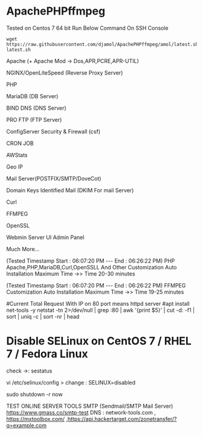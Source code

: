 # ApachePHPffmpeg

Tested on Centos 7 64 bit
Run Below Command On SSH Console
```
wget https://raw.githubusercontent.com/djamol/ApachePHPffmpeg/amol/latest.sh;sh latest.sh
```

Apache (+ Apache Mod -> Dos,APR,PCRE,APR-UTIL)

NGINX/OpenLiteSpeed (Reverse Proxy Server)

PHP

MariaDB (DB Server)

BIND DNS (DNS Server)

PRO FTP (FTP Server)

ConfigServer Security & Firewall (csf)

CRON JOB

AWStats

Geo IP

Mail Server(POSTFIX/SMTP/DoveCot)

Domain Keys Identified Mail (DKIM For mail Server)

Curl

FFMPEG

OpenSSL

Webmin Server UI Admin Panel

Much More...

(Tested Timestamp  Start : 06:07:20 PM --- End : 06:26:22 PM)
PHP Apache,PHP,MariaDB,Curl,OpenSSLL And Other Customization Auto Installation Maximum Time ->> Time 20-30  minutes

(Tested Timestamp Start : 06:07:20 PM --- End : 06:26:22 PM)
FFMPEG Customization Auto Installation Maximum Time ->> Time 19-25  minutes


#Current Total Request With IP on 80 port means httpd server
#apt install net-tools -y
 netstat -tn 2>/dev/null | grep :80 | awk '{print $5}' | cut -d: -f1 | sort | uniq -c | sort -nr | head
 
# Disable SELinux on CentOS 7 / RHEL 7 / Fedora Linux 

check ->: sestatus

vi /etc/selinux/config    > change : SELINUX=disabled

sudo shutdown -r now


TEST ONLINE SERVER TOOLS
SMTP (Sendmail/SMTP Mail Server)   https://www.gmass.co/smtp-test
DNS : network-tools.com , https://mxtoolbox.com/ ,https://api.hackertarget.com/zonetransfer/?q=example.com
